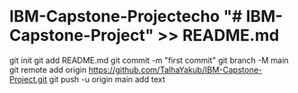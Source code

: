 # IBM-Capstone-Projectecho "# IBM-Capstone-Project" >> README.md
git init
git add README.md
git commit -m "first commit"
git branch -M main
git remote add origin https://github.com/TalhaYakub/IBM-Capstone-Project.git
git push -u origin main
add text
